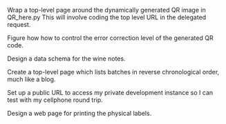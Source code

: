 Wrap a top-level page around the dynamically generated QR image in QR_here.py 
This will involve coding the top level URL in the delegated request.  

Figure how how to control the error correction level of the generated QR code. 

Design a data schema for the wine notes. 

Create a top-level page which lists batches in reverse chronological order, 
much like a blog. 

Set up a public URL to access my private development instance so I can test 
with my cellphone round trip. 

Design a web page for printing the physical labels. 


